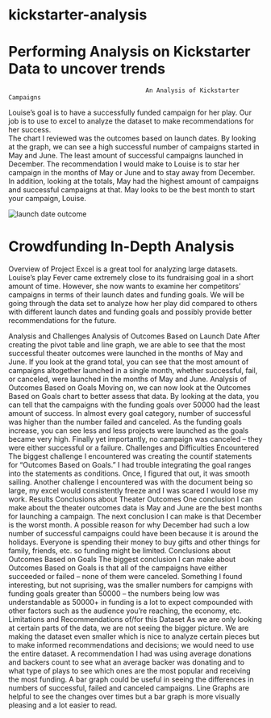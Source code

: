 # kickstarter-analysis #
# Performing Analysis on Kickstarter Data to uncover trends #
                                          An Analysis of Kickstarter Campaigns
Louise’s goal is to have a successfully funded campaign for her play. Our job is to use to excel to analyze the dataset to make recommendations for her success.  
The chart I reviewed was the outcomes based on launch dates. By looking at the graph, we can see a high successful number of campaigns started in May and June. The least amount of successful campaigns launched in December. The recommendation I would make to Louise is to star her campaign in the months of May or June and to stay away from December. In addition, looking at the totals, May had the highest amount of campaigns and successful campaigns at that. May looks to be the best month to start your campaign, Louise. 


![launch date outcome](https://user-images.githubusercontent.com/74915619/101298459-10ea2a00-37fc-11eb-9b94-8260e5851219.PNG)



# Crowdfunding In-Depth Analysis #
Overview of Project 
Excel is a great tool for analyzing large datasets. Louise’s play Fever came extremely close to its fundraising goal in a short amount of time. However, she now wants to examine her competitors’ campaigns in terms of their launch dates and funding goals. We will be going through the data set to analyze how her play did compared to others with different launch dates and funding goals and possibly provide better recommendations for the future. 

Analysis and Challenges
Analysis of Outcomes Based on Launch Date
After creating the pivot table and line graph, we are able to see that the most successful theater outcomes were launched in the months of May and June. If you look at the grand total, you can see that the most amount of campaigns altogether launched in a single month, whether successful, fail, or canceled, were launched in the months of May and June. 
Analysis of Outcomes Based on Goals
Moving on, we can now look at the Outcomes Based on Goals chart to better assess that data. By looking at the data, you can tell that the campaigns with the funding goals over 50000 had the least amount of success. In almost every goal category, number of successful was higher than the number failed and canceled. As the funding goals increase, you can see less and less projects were launched as the goals became very high. Finally yet importantly, no campaign was canceled – they were either successful or a failure. 
Challenges and Difficulties Encountered
The biggest challenge I encountered was creating the countif statements for “Outcomes Based on Goals.” I had trouble integrating the goal ranges into the statements as conditions. Once, I figured that out, it was smooth sailing. Another challenge I encountered was with the document being so large, my excel would consistently freeze and I was scared I would lose my work. 
Results
Conclusions about Theater Outcomes
One conclusion I can make about the theater outcomes data is May and June are the best months for launching a campaign. The next conclusion I can make is that December is the worst month. A possible reason for why December had such a low number of successful campaigns could have been because it is around the holidays. Everyone is spending their money to buy gifts and other things for family, friends, etc. so funding might be limited. 
Conclusions about Outcomes Based on Goals
The biggest conclusion I can make about Outcomes Based on Goals is that all of the campaigns have either succeeded or failed – none of them were canceled. Something I found interesting, but not suprising, was the smaller numbers for campigns with funding goals greater than 50000 – the numbers being low was understandable as 50000+ in funding is a lot to expect compounded with other factors such as the audience you’re reaching, the economy, etc.
Limitations and Recommendations of/for this Dataset
As we are only looking at certain parts of the data, we are not seeing the bigger picture. We are making the dataset even smaller which is nice to analyze certain pieces but to make informed recommendations and decisions; we would need to use the entire dataset. A recommendation I had was using average donations and backers count to see what an average backer was donating and to what type of plays to see which ones are the most popular and receiving the most funding. A bar graph could be useful in seeing the differences in numbers of successful, failed and canceled campaigns. Line Graphs are helpful to see the changes over times but a bar graph is more visually pleasing and a lot easier to read. 
